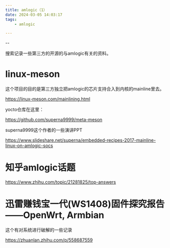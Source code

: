 ```yaml
---
title: amlogic（1）
date: 2024-03-05 14:03:17
tags:
	- amlogic

---
```


--

搜索记录一些第三方的开源的与amlogic有关的资料。

# linux-meson

这个项目的目的是第三方独立把amlogic的芯片支持合入到内核的mainline里去。

https://linux-meson.com/mainlining.html

yocto仓库在这里：

https://github.com/superna9999/meta-meson

superna9999这个作者的一些演讲PPT

https://www.slideshare.net/superna/embedded-recipes-2017-mainline-linux-on-amlogic-socs



# 知乎amlogic话题

https://www.zhihu.com/topic/21281825/top-answers



# 迅雷赚钱宝一代(WS1408)固件探究报告——OpenWrt, Armbian

这个有对系统进行破解的一些记录

https://zhuanlan.zhihu.com/p/558687559